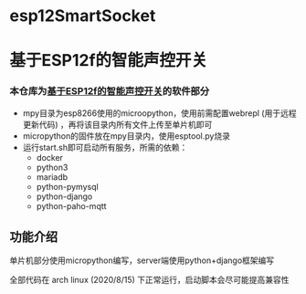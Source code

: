 # esp12SmartSocket

# 基于ESP12f的智能声控开关

### 本仓库为[基于ESP12f的智能声控开关](https://oshwhub.com/an_ye/ji-yuesp8266-di-zhi-neng-kai-guan)的软件部分


+ mpy目录为esp8266使用的microopython，使用前需配置webrepl (用于远程更新代码) ，再将该目录内所有文件上传至单片机即可
+ micropython的固件放在mpy目录内，使用esptool.py烧录
+ 运行start.sh即可启动所有服务，所需的依赖：
    + docker
    + python3
    + mariadb
    + python-pymysql
    + python-django
    + python-paho-mqtt
## 功能介绍
单片机部分使用micropython编写，server端使用python+django框架编写

全部代码在 arch linux (2020/8/15) 下正常运行，启动脚本会尽可能提高兼容性
